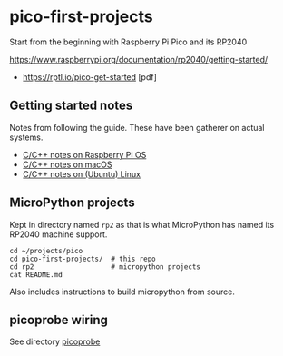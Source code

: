 pico-first-projects
===================

Start from the beginning with Raspberry Pi Pico and its RP2040

https://www.raspberrypi.org/documentation/rp2040/getting-started/

-	https://rptl.io/pico-get-started \[pdf\]

Getting started notes
---------------------

Notes from following the guide. These have been gatherer on actual systems.

-	[C/C++ notes on Raspberry Pi OS](raspios-start.md)
-	[C/C++ notes on macOS](macos-start.md)
-	[C/C++ notes on (Ubuntu) Linux](linux-start.md)

MicroPython projects
--------------------

Kept in directory named `rp2` as that is what MicroPython has named its RP2040 machine support.

```shell
cd ~/projects/pico
cd pico-first-projects/  # this repo
cd rp2                   # micropython projects
cat README.md
```

Also includes instructions to build micropython from source.

## picoprobe wiring


See directory [picoprobe](picoprobe/#readme)
